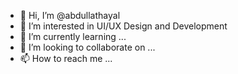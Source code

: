 - 👋 Hi, I’m @abdullathayal
- 👀 I’m interested in UI/UX Design and Development
- 🌱 I’m currently learning ...
- 💞️ I’m looking to collaborate on ...
- 📫 How to reach me ...

<!---
abdullathayal/abdullathayal is a ✨ special ✨ repository because its `README.md` (this file) appears on your GitHub profile.
You can click the Preview link to take a look at your changes.
--->
